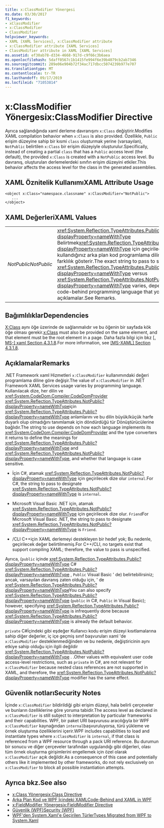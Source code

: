 ```yaml
---
title: x:ClassModifier Yönergesi
ms.date: 03/30/2017
f1_keywords:
- xClassModifier
- x:ClassModifier
- ClassModifier
helpviewer_keywords:
- XAML [XAML Services], x:ClassModifier attribute
- x:ClassModifier attribute [XAML Services]
- ClassModifier attribute in XAML [XAML Services]
ms.assetid: ef30ab78-d334-4668-917d-c9f66c3b6aea
ms.openlocfilehash: 5daff0567c1b1415fe994f6e39b4079cb2ab7346
ms.sourcegitcommit: 289e06e904b72f34ac717dbcc5074239b977e707
ms.translationtype: MT
ms.contentlocale: tr-TR
ms.lasthandoff: 09/17/2019
ms.locfileid: "71053814"
---
```

# <a name="xclassmodifier-directive"></a><span data-ttu-id="1ee3c-102">x:ClassModifier Yönergesi</span><span class="sxs-lookup"><span data-stu-id="1ee3c-102">x:ClassModifier Directive</span></span>
<span data-ttu-id="1ee3c-103">Ayrıca sağlandığında xaml derleme davranışını `x:Class` değiştirir.</span><span class="sxs-lookup"><span data-stu-id="1ee3c-103">Modifies XAML compilation behavior when `x:Class` is also provided.</span></span> <span data-ttu-id="1ee3c-104">Özellikle, `Public` erişim düzeyine sahip bir kısmi `class` oluşturmak yerine (varsayılan), `NotPublic` belirtilen `x:Class` bir erişim düzeyiyle oluşturulur.</span><span class="sxs-lookup"><span data-stu-id="1ee3c-104">Specifically, instead of creating a partial `class` that has a `Public` access level (the default), the provided `x:Class` is created with a `NotPublic` access level.</span></span> <span data-ttu-id="1ee3c-105">Bu davranış, oluşturulan derlemelerdeki sınıfın erişim düzeyini etkiler.</span><span class="sxs-lookup"><span data-stu-id="1ee3c-105">This behavior affects the access level for the class in the generated assemblies.</span></span>  
  
## <a name="xaml-attribute-usage"></a><span data-ttu-id="1ee3c-106">XAML Öznitelik Kullanımı</span><span class="sxs-lookup"><span data-stu-id="1ee3c-106">XAML Attribute Usage</span></span>  
  
```xaml  
<object x:Class="namespace.classname" x:ClassModifier="NotPublic">  
   ...  
</object>  
```  
  
## <a name="xaml-values"></a><span data-ttu-id="1ee3c-107">XAML Değerleri</span><span class="sxs-lookup"><span data-stu-id="1ee3c-107">XAML Values</span></span>  
  
|||  
|-|-|  
|<span data-ttu-id="1ee3c-108">*NotPublic*</span><span class="sxs-lookup"><span data-stu-id="1ee3c-108">*NotPublic*</span></span>|<span data-ttu-id="1ee3c-109"><xref:System.Reflection.TypeAttributes.Public?displayProperty=nameWithType> Belirtmek<xref:System.Reflection.TypeAttributes.NotPublic?displayProperty=nameWithType> için geçirilecek tam dize, kullandığınız arka plan kod programlama diline bağlı olarak farklılık gösterir.</span><span class="sxs-lookup"><span data-stu-id="1ee3c-109">The exact string to pass to specify <xref:System.Reflection.TypeAttributes.Public?displayProperty=nameWithType> versus <xref:System.Reflection.TypeAttributes.NotPublic?displayProperty=nameWithType> varies, depending on the code-behind programming language that you use.</span></span> <span data-ttu-id="1ee3c-110">Bkz. açıklamalar.</span><span class="sxs-lookup"><span data-stu-id="1ee3c-110">See Remarks.</span></span>|  
  
## <a name="dependencies"></a><span data-ttu-id="1ee3c-111">Bağımlılıklar</span><span class="sxs-lookup"><span data-stu-id="1ee3c-111">Dependencies</span></span>  
 <span data-ttu-id="1ee3c-112">[X:Class](x-class-directive.md) aynı öğe üzerinde de sağlanmalıdır ve bu öğenin bir sayfada kök öğe olması gerekir.</span><span class="sxs-lookup"><span data-stu-id="1ee3c-112">[x:Class](x-class-directive.md) must also be provided on the same element, and that element must be the root element in a page.</span></span> <span data-ttu-id="1ee3c-113">Daha fazla bilgi için bkz [ \[. MS-\] xaml Section 4.3.1.8](https://go.microsoft.com/fwlink/?LinkId=114525).</span><span class="sxs-lookup"><span data-stu-id="1ee3c-113">For more information, see [\[MS-XAML\] Section 4.3.1.8](https://go.microsoft.com/fwlink/?LinkId=114525).</span></span>  
  
## <a name="remarks"></a><span data-ttu-id="1ee3c-114">Açıklamalar</span><span class="sxs-lookup"><span data-stu-id="1ee3c-114">Remarks</span></span>  
 <span data-ttu-id="1ee3c-115">.NET Framework xaml Hizmetleri `x:ClassModifier` kullanımındaki değeri programlama diline göre değişir.</span><span class="sxs-lookup"><span data-stu-id="1ee3c-115">The value of `x:ClassModifier` in .NET Framework XAML Services usage varies by programming language.</span></span> <span data-ttu-id="1ee3c-116">Kullanılacak dize, her dilin ve <xref:System.CodeDom.Compiler.CodeDomProvider> <xref:System.Reflection.TypeAttributes.NotPublic?displayProperty=nameWithType>için <xref:System.Reflection.TypeAttributes.Public?displayProperty=nameWithType> anlamlarını ve bu dilin büyük/küçük harfe duyarlı olup olmadığını tanımlamak için döndürdüğü tür Dönüştürücülerine bağlıdır.</span><span class="sxs-lookup"><span data-stu-id="1ee3c-116">The string to use depends on how each language implements its <xref:System.CodeDom.Compiler.CodeDomProvider> and the type converters it returns to define the meanings for <xref:System.Reflection.TypeAttributes.Public?displayProperty=nameWithType> and <xref:System.Reflection.TypeAttributes.NotPublic?displayProperty=nameWithType>, and whether that language is case sensitive.</span></span>  
  
- <span data-ttu-id="1ee3c-117">İçin C#, atamak <xref:System.Reflection.TypeAttributes.NotPublic?displayProperty=nameWithType> için geçirilecek dize olur `internal`.</span><span class="sxs-lookup"><span data-stu-id="1ee3c-117">For C#, the string to pass to designate <xref:System.Reflection.TypeAttributes.NotPublic?displayProperty=nameWithType> is `internal`.</span></span>  
  
- <span data-ttu-id="1ee3c-118">Microsoft Visual Basic .NET için, atamak <xref:System.Reflection.TypeAttributes.NotPublic?displayProperty=nameWithType> için geçirilecek dize olur. `Friend`</span><span class="sxs-lookup"><span data-stu-id="1ee3c-118">For Microsoft Visual Basic .NET, the string to pass to designate <xref:System.Reflection.TypeAttributes.NotPublic?displayProperty=nameWithType> is `Friend`.</span></span>  
  
- <span data-ttu-id="1ee3c-119">/CLI C++için XAML derlemeyi destekleyen bir hedef yok; Bu nedenle, geçirilecek değer belirtilmemiş.</span><span class="sxs-lookup"><span data-stu-id="1ee3c-119">For C++/CLI, no targets exist that support compiling XAML; therefore, the value to pass is unspecified.</span></span>  
  
 <span data-ttu-id="1ee3c-120">Ayrıca, (`public` içinde <xref:System.Reflection.TypeAttributes.Public?displayProperty=nameWithType> C# <xref:System.Reflection.TypeAttributes.Public?displayProperty=nameWithType> , `Public` Visual Basic ' de) belirtebilirsiniz; ancak, varsayılan davranış zaten olduğu için, ' de <xref:System.Reflection.TypeAttributes.Public?displayProperty=nameWithType></span><span class="sxs-lookup"><span data-stu-id="1ee3c-120">You can also specify <xref:System.Reflection.TypeAttributes.Public?displayProperty=nameWithType> (`public` in C#, `Public` in Visual Basic); however, specifying <xref:System.Reflection.TypeAttributes.Public?displayProperty=nameWithType> is infrequently done because <xref:System.Reflection.TypeAttributes.Public?displayProperty=nameWithType> is already the default behavior.</span></span>  
  
 <span data-ttu-id="1ee3c-121">`private` C#İçindeki gibi eşdeğer Kullanıcı kodu erişim düzeyi kısıtlamalarına sahip diğer değerler, iç içe geçmiş sınıf başvuruları xaml 'de `x:ClassModifier` desteklenmediğinden ve bu nedenle, değiştiricinin aynı etkiye sahip olduğu için ilgili değildir <xref:System.Reflection.TypeAttributes.NotPublic?displayProperty=nameWithType> . .</span><span class="sxs-lookup"><span data-stu-id="1ee3c-121">Other values with equivalent user code access-level restrictions, such as `private` in C#, are not relevant for `x:ClassModifier` because nested class references are not supported in XAML, and therefore, the <xref:System.Reflection.TypeAttributes.NotPublic?displayProperty=nameWithType> modifier has the same effect.</span></span>  
  
## <a name="security-notes"></a><span data-ttu-id="1ee3c-122">Güvenlik notları</span><span class="sxs-lookup"><span data-stu-id="1ee3c-122">Security Notes</span></span>  
 <span data-ttu-id="1ee3c-123">İçinde `x:ClassModifier` bildirildiği gibi erişim düzeyi, hala belirli çerçeveler ve bunların özelliklerine göre yoruma tabidir.</span><span class="sxs-lookup"><span data-stu-id="1ee3c-123">The access level as declared in `x:ClassModifier` is still subject to interpretation by particular frameworks and their capabilities.</span></span> <span data-ttu-id="1ee3c-124">WPF, bir paket URI başvurusu aracılığıyla bir WPF `x:ClassModifier` kaynağından `internal`başvuruluyorsa, türü yükleme ve örnek oluşturma özelliklerini içerir.</span><span class="sxs-lookup"><span data-stu-id="1ee3c-124">WPF includes capabilities to load and instantiate types where `x:ClassModifier` is `internal`, if that class is referenced from a WPF resource through a pack URI reference.</span></span> <span data-ttu-id="1ee3c-125">Bu durumun bir sonucu ve diğer çerçeveler tarafından uygulandığı gibi diğerleri, olası tüm örnek oluşturma girişimlerini engellemek için özel olarak `x:ClassModifier` açık değildir.</span><span class="sxs-lookup"><span data-stu-id="1ee3c-125">As a consequence of this case and potentially others like it implemented by other frameworks, do not rely exclusively on `x:ClassModifier` to block all possible instantiation attempts.</span></span>  
  
## <a name="see-also"></a><span data-ttu-id="1ee3c-126">Ayrıca bkz.</span><span class="sxs-lookup"><span data-stu-id="1ee3c-126">See also</span></span>

- [<span data-ttu-id="1ee3c-127">x:Class Yönergesi</span><span class="sxs-lookup"><span data-stu-id="1ee3c-127">x:Class Directive</span></span>](x-class-directive.md)
- [<span data-ttu-id="1ee3c-128">Arka Plan Kod ve WPF İçindeki XAML</span><span class="sxs-lookup"><span data-stu-id="1ee3c-128">Code-Behind and XAML in WPF</span></span>](../wpf/advanced/code-behind-and-xaml-in-wpf.md)
- [<span data-ttu-id="1ee3c-129">x:FieldModifier Yönergesi</span><span class="sxs-lookup"><span data-stu-id="1ee3c-129">x:FieldModifier Directive</span></span>](x-fieldmodifier-directive.md)
- [<span data-ttu-id="1ee3c-130">Güvenlik (WPF)</span><span class="sxs-lookup"><span data-stu-id="1ee3c-130">Security (WPF)</span></span>](../wpf/security-wpf.md)
- [<span data-ttu-id="1ee3c-131">WPF'den System.Xaml'e Geçirilen Türler</span><span class="sxs-lookup"><span data-stu-id="1ee3c-131">Types Migrated from WPF to System.Xaml</span></span>](types-migrated-from-wpf-to-system-xaml.md)
